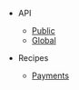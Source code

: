 - API

  - [Public](/public-apis/)
  - [Global](/global-apis/)

- Recipes

  - [Payments](/recipes/payments.md)
